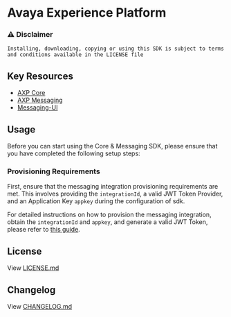 # Avaya Experience Platform 

### :warning: Disclaimer

    Installing, downloading, copying or using this SDK is subject to terms and conditions available in the LICENSE file

## Key Resources
- [AXP Core](./core.md)
- [AXP Messaging](./messaging.md)
- [Messaging-UI](./messaging-ui.md)

## Usage

Before you can start using the Core & Messaging SDK, please ensure that you have completed the following setup steps:

### Provisioning Requirements

First, ensure that the messaging integration provisioning requirements are met. This involves providing the `integrationId`, a valid JWT Token Provider, and an Application Key `appkey` during the configuration of sdk. 

For detailed instructions on how to provision the messaging integration, obtain the `integrationId` and `appkey`, and generate a valid JWT Token, please refer to [this guide](https://developers.avayacloud.com/avaya-experience-platform/docs/omni-sdk/overview/#provisioning-an-integration).

## License

View [LICENSE.md](./LICENSE)


## Changelog

View [CHANGELOG.md](./CHANGELOG.md)